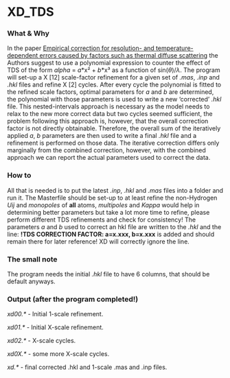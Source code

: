 # XD_TDS

### What & Why
 In the paper [Empirical correction for resolution- and temperature-dependent errors caused by factors such as thermal diffuse scattering](https://scripts.iucr.org/cgi-bin/paper?ks5474) the Authors suggest to use a polynomial expression to counter the effect of TDS of the form *alpha* = *a*\*x&sup2; + *b*\*x&sup3; as a function of sin(*&theta;*)/*&lambda;*. The program will set-up a X [12] scale-factor refinement for a given set of *.mas*, *.inp* and *.hkl* files and refine X [2] cycles. After every cycle the polynomial is fitted to the refined scale factors, optimal parameters for *a* and *b* are determined, the polynomial with those parameters is used to write a new ‘corrected’ *.hkl* file. This nested-intervals approach is necessary as the model needs to relax to the new more correct data but two cycles seemed sufficient, the problem  following this approach is, however, that the overall correction factor is not directly obtainable. Therefore, the overall sum of the iteratively applied *a*, *b* parameters are then used to write a final *.hkl* file and a refinement is performed on those data. The iterative correction differs only marginally from the combined correction, however, with the combined approach we can report the actual parameters used to correct the data.

### How to
 All that is needed is to put the latest *.inp*, *.hkl* and *.mas* files into a folder and run it.
 The Masterfile should be set-up to at least refine the non-Hydrogen *Uij* and *monopoles* of **all** atoms, *multipoles* and *Kappa* would help in determining better parameters but take a lot more time to refine, please perform different TDS refinements and check for consistency! 
 The parameters *a* and *b* used to correct an hkl file are written to the *.hkl* and the line: **!TDS CORRECTION FACTOR: a=x.xxx, b=x.xxx**
is added and should remain there for later reference! XD will correctly ignore the line.

### The small note
 The program needs the initial *.hkl* file to have 6 columns, that should be default anyways.

### Output (after the program completed!)
 *xd00.\** - Initial 1-scale refinement.
 
 *xd01.\** - Initial X-scale refinement.
 
 *xd02.\** - X-scale cycles.
 
 *xd0X.\** - some more X-scale cycles.
 
 *xd.\** - final corrected .hkl and 1-scale .mas and .inp files.
